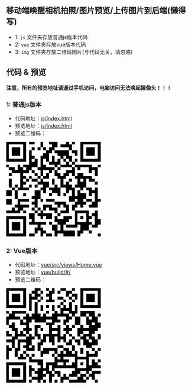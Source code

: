 ## 移动端唤醒相机拍照/图片预览/上传图片到后端(懒得写)

- 1: `js` 文件夹存放普通js版本代码
- 2: `vue` 文件夹存放vue版本代码
- 3: `img` 文件夹存放二维码图片(与代码无关，请忽略)

## 代码 & 预览

**注意，所有的预览地址请通过手机访问，电脑访问无法唤起摄像头！！！**


### 1: 普通js版本

- 代码地址：[js/index.html](https://github.com/helpcode/WapCamera/blob/master/js/index.html)
- 预览地址：[js/index.html](https://helpcode.github.io/WapCamera/js/)
- 预览二维码：

![js](img/js.png)

### 2: Vue版本

- 代码地址：[vue/src/views/Home.vue](https://github.com/helpcode/WapCamera/blob/master/vue/src/views/Home.vue)
- 预览地址：[vue/build/#/](https://helpcode.github.io/WapCamera/vue/build/#/)
- 预览二维码：

![js](img/vue.png)

